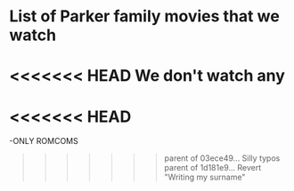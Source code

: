 # List of Parker family movies that we watch

<<<<<<< HEAD
We don't watch any
=======
<<<<<<< HEAD
=======
-ONLY ROMCOMS
>>>>>>> parent of 03ece49... Silly typos
>>>>>>> parent of 1d181e9... Revert "Writing my surname"
